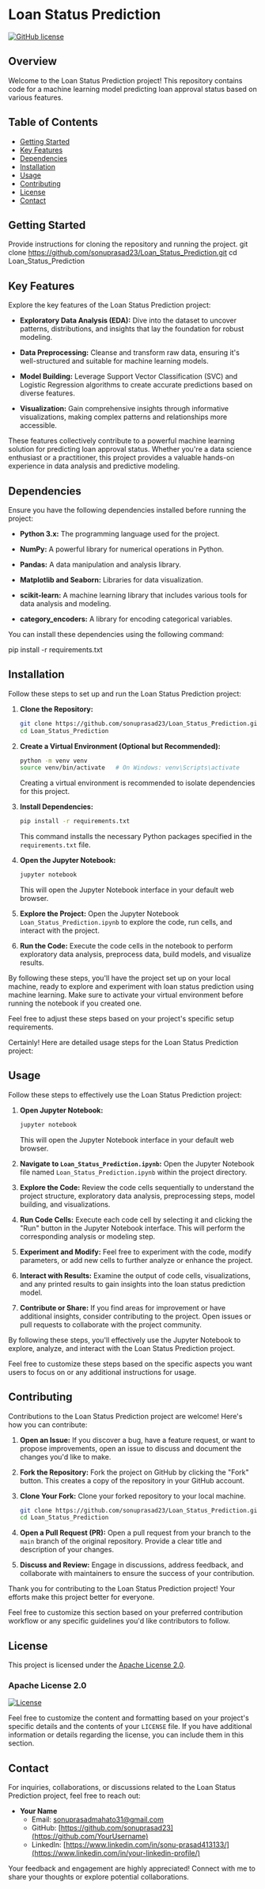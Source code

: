 # Loan Status Prediction

[![GitHub license](https://img.shields.io/badge/license-Apache%202.0-blue.svg)](https://github.com/sonuprasad23/Loan_Status_Prediction/LICENSE)

## Overview
Welcome to the Loan Status Prediction project! This repository contains code for a machine learning model predicting loan approval status based on various features.

## Table of Contents
- [Getting Started](#getting-started)
- [Key Features](#key-features)
- [Dependencies](#dependencies)
- [Installation](#installation)
- [Usage](#usage)
- [Contributing](#contributing)
- [License](#license)
- [Contact](#contact)

## Getting Started
Provide instructions for cloning the repository and running the project.
git clone https://github.com/sonuprasad23/Loan_Status_Prediction.git
cd Loan_Status_Prediction

## Key Features
Explore the key features of the Loan Status Prediction project:

- **Exploratory Data Analysis (EDA):** Dive into the dataset to uncover patterns, distributions, and insights that lay the foundation for robust modeling.

- **Data Preprocessing:** Cleanse and transform raw data, ensuring it's well-structured and suitable for machine learning models.

- **Model Building:** Leverage Support Vector Classification (SVC) and Logistic Regression algorithms to create accurate predictions based on diverse features.

- **Visualization:** Gain comprehensive insights through informative visualizations, making complex patterns and relationships more accessible.

These features collectively contribute to a powerful machine learning solution for predicting loan approval status. Whether you're a data science enthusiast or a practitioner, this project provides a valuable hands-on experience in data analysis and predictive modeling.

## Dependencies

Ensure you have the following dependencies installed before running the project:

- **Python 3.x:** The programming language used for the project.

- **NumPy:** A powerful library for numerical operations in Python.

- **Pandas:** A data manipulation and analysis library.

- **Matplotlib and Seaborn:** Libraries for data visualization.

- **scikit-learn:** A machine learning library that includes various tools for data analysis and modeling.

- **category_encoders:** A library for encoding categorical variables.

You can install these dependencies using the following command:

pip install -r requirements.txt

## Installation

Follow these steps to set up and run the Loan Status Prediction project:

1. **Clone the Repository:**
   ```bash
   git clone https://github.com/sonuprasad23/Loan_Status_Prediction.git
   cd Loan_Status_Prediction
   ```

2. **Create a Virtual Environment (Optional but Recommended):**
   ```bash
   python -m venv venv
   source venv/bin/activate   # On Windows: venv\Scripts\activate
   ```

   Creating a virtual environment is recommended to isolate dependencies for this project.

3. **Install Dependencies:**
   ```bash
   pip install -r requirements.txt
   ```

   This command installs the necessary Python packages specified in the `requirements.txt` file.

4. **Open the Jupyter Notebook:**
   ```bash
   jupyter notebook
   ```

   This will open the Jupyter Notebook interface in your default web browser.

5. **Explore the Project:**
   Open the Jupyter Notebook `Loan_Status_Prediction.ipynb` to explore the code, run cells, and interact with the project.

6. **Run the Code:**
   Execute the code cells in the notebook to perform exploratory data analysis, preprocess data, build models, and visualize results.

By following these steps, you'll have the project set up on your local machine, ready to explore and experiment with loan status prediction using machine learning. Make sure to activate your virtual environment before running the notebook if you created one.

Feel free to adjust these steps based on your project's specific setup requirements.

Certainly! Here are detailed usage steps for the Loan Status Prediction project:


## Usage

Follow these steps to effectively use the Loan Status Prediction project:

1. **Open Jupyter Notebook:**
   ```bash
   jupyter notebook
   ```

   This will open the Jupyter Notebook interface in your default web browser.

2. **Navigate to `Loan_Status_Prediction.ipynb`:**
   Open the Jupyter Notebook file named `Loan_Status_Prediction.ipynb` within the project directory.

3. **Explore the Code:**
   Review the code cells sequentially to understand the project structure, exploratory data analysis, preprocessing steps, model building, and visualizations.

4. **Run Code Cells:**
   Execute each code cell by selecting it and clicking the "Run" button in the Jupyter Notebook interface. This will perform the corresponding analysis or modeling step.

5. **Experiment and Modify:**
   Feel free to experiment with the code, modify parameters, or add new cells to further analyze or enhance the project.

6. **Interact with Results:**
   Examine the output of code cells, visualizations, and any printed results to gain insights into the loan status prediction model.

7. **Contribute or Share:**
   If you find areas for improvement or have additional insights, consider contributing to the project. Open issues or pull requests to collaborate with the project community.

By following these steps, you'll effectively use the Jupyter Notebook to explore, analyze, and interact with the Loan Status Prediction project.


Feel free to customize these steps based on the specific aspects you want users to focus on or any additional instructions for usage.


## Contributing

Contributions to the Loan Status Prediction project are welcome! Here's how you can contribute:

1. **Open an Issue:**
   If you discover a bug, have a feature request, or want to propose improvements, open an issue to discuss and document the changes you'd like to make.

2. **Fork the Repository:**
   Fork the project on GitHub by clicking the "Fork" button. This creates a copy of the repository in your GitHub account.

3. **Clone Your Fork:**
   Clone your forked repository to your local machine.
   ```bash
   git clone https://github.com/sonuprasad23/Loan_Status_Prediction.git
   cd Loan_Status_Prediction
   ```

4. **Open a Pull Request (PR):**
   Open a pull request from your branch to the `main` branch of the original repository. Provide a clear title and description of your changes.

5. **Discuss and Review:**
   Engage in discussions, address feedback, and collaborate with maintainers to ensure the success of your contribution.

Thank you for contributing to the Loan Status Prediction project! Your efforts make this project better for everyone.


Feel free to customize this section based on your preferred contribution workflow or any specific guidelines you'd like contributors to follow.


## License

This project is licensed under the [Apache License 2.0](LICENSE).

### Apache License 2.0

[![License](https://img.shields.io/badge/License-Apache%202.0-blue.svg)](https://opensource.org/licenses/Apache-2.0)

Feel free to customize the content and formatting based on your project's specific details and the contents of your `LICENSE` file. If you have additional information or details regarding the license, you can include them in this section.

## Contact

For inquiries, collaborations, or discussions related to the Loan Status Prediction project, feel free to reach out:

- **Your Name**
  - Email: [sonuprasadmahato31@gmail.com](mailto:your_email@email.com)
  - GitHub: [https://github.com/sonuprasad23](https://github.com/YourUsername)
  - LinkedIn: [https://www.linkedin.com/in/sonu-prasad413133/](https://www.linkedin.com/in/your-linkedin-profile/)

Your feedback and engagement are highly appreciated! Connect with me to share your thoughts or explore potential collaborations.
